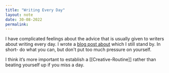 ```yaml
---
title: "Writing Every Day"
layout: note
date: 30-08-2022
permalink:
---
```


I have complicated feelings about the advice that is usually given to writers about writing every day. I wrote a <a href="https://www.davidralphlewis.co.uk/writing-every-day/" >blog post about</a> which I still stand by. In short- do what you can, but don't put too much pressure on yourself.

I think it’s more important to establish a [[Creative-Routine]] rather than beating yourself up if you miss a day.